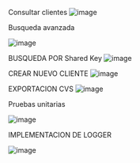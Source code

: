 Consultar clientes
![image](https://github.com/JhonHeiler/FULLSTACK-ENGINEER-PRACTICAL-TEST-JHON-HEILER/assets/89054795/e5f7f52c-b38b-4e93-9330-0dd062c979e8)


Busqueda avanzada

![image](https://github.com/JhonHeiler/FULLSTACK-ENGINEER-PRACTICAL-TEST-JHON-HEILER/assets/89054795/d627fc59-3f56-4307-b08d-b7b26c0c90bd)

BUSQUEDA POR Shared Key
![image](https://github.com/JhonHeiler/FULLSTACK-ENGINEER-PRACTICAL-TEST-JHON-HEILER/assets/89054795/1d046ace-914c-43f0-8c4d-928bc8f4ec44)


CREAR NUEVO CLIENTE
![image](https://github.com/JhonHeiler/FULLSTACK-ENGINEER-PRACTICAL-TEST-JHON-HEILER/assets/89054795/9e5193cb-fe75-4385-9651-f8b010badb37)

EXPORTACION CVS
![image](https://github.com/JhonHeiler/FULLSTACK-ENGINEER-PRACTICAL-TEST-JHON-HEILER/assets/89054795/d9647d51-03b6-4f7e-a88b-3805db226e8f)


Pruebas unitarias 

![image](https://github.com/JhonHeiler/FULLSTACK-ENGINEER-PRACTICAL-TEST-JHON-HEILER/assets/89054795/14ef1e4a-faa7-4626-920a-4b47f283f1e8)

IMPLEMENTACION DE LOGGER

![image](https://github.com/JhonHeiler/FULLSTACK-ENGINEER-PRACTICAL-TEST-JHON-HEILER/assets/89054795/c63fc23e-edd4-440c-bcbb-2cc2ddb7ceca)


